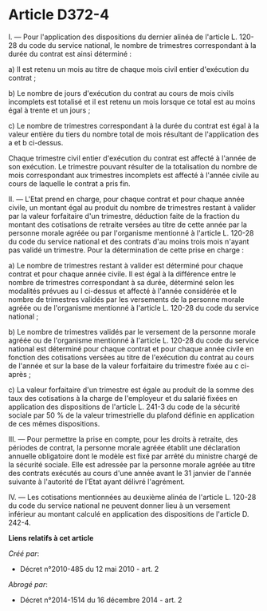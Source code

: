# Article D372-4

I. ― Pour l'application des dispositions du dernier alinéa de l'article L. 120-28 du code du service national, le nombre de
trimestres correspondant à la durée du contrat est ainsi déterminé : 

a) Il est retenu un mois au titre de chaque mois civil entier d'exécution du contrat ; 

b) Le nombre de jours d'exécution du contrat au cours de mois civils incomplets est totalisé et il est retenu un mois lorsque
ce total est au moins égal à trente et un jours ; 

c) Le nombre de trimestres correspondant à la durée du contrat est égal à la valeur entière du tiers du nombre total de mois
résultant de l'application des a et b ci-dessus. 

Chaque trimestre civil entier d'exécution du contrat est affecté à l'année de son exécution. Le trimestre pouvant résulter de
la totalisation du nombre de mois correspondant aux trimestres incomplets est affecté à l'année civile au cours de laquelle
le contrat a pris fin. 

II. ― L'Etat prend en charge, pour chaque contrat et pour chaque année civile, un montant égal au produit du nombre de
trimestres restant à valider par la valeur forfaitaire d'un trimestre, déduction faite de la fraction du montant des
cotisations de retraite versées au titre de cette année par la personne morale agréée ou par l'organisme mentionné à
l'article L. 120-28 du code du service national et des contrats d'au moins trois mois n'ayant pas validé un trimestre. Pour
la détermination de cette prise en charge : 

a) Le nombre de trimestres restant à valider est déterminé pour chaque contrat et pour chaque année civile. Il est égal à la
différence entre le nombre de trimestres correspondant à sa durée, déterminé selon les modalités prévues au I ci-dessus et
affecté à l'année considérée et le nombre de trimestres validés par les versements de la personne morale agréée ou de
l'organisme mentionné à l'article L. 120-28 du code du service national ; 

b) Le nombre de trimestres validés par le versement de la personne morale agréée ou de l'organisme mentionné à l'article L.
120-28 du code du service national est déterminé pour chaque contrat et pour chaque année civile en fonction des cotisations
versées au titre de l'exécution du contrat au cours de l'année et sur la base de la valeur forfaitaire du trimestre fixée au
c ci-après ; 

c) La valeur forfaitaire d'un trimestre est égale au produit de la somme des taux des cotisations à la charge de l'employeur
et du salarié fixées en application des dispositions de l'article L. 241-3 du code de la sécurité sociale par 50 % de la
valeur trimestrielle du plafond définie en application de ces mêmes dispositions. 

III. ― Pour permettre la prise en compte, pour les droits à retraite, des périodes de contrat, la personne morale agréée
établit une déclaration annuelle obligatoire dont le modèle est fixé par arrêté du ministre chargé de la sécurité sociale.
Elle est adressée par la personne morale agréée au titre des contrats exécutés au cours d'une année avant le 31 janvier de
l'année suivante à l'autorité de l'Etat ayant délivré l'agrément. 

IV. ― Les cotisations mentionnées au deuxième alinéa de l'article L. 120-28 du code du service national ne peuvent donner
lieu à un versement inférieur au montant calculé en application des dispositions de l'article D. 242-4.

**Liens relatifs à cet article**

_Créé par_:

  - Décret n°2010-485 du 12 mai 2010 - art. 2

_Abrogé par_:

  - Décret n°2014-1514 du 16 décembre 2014 - art. 2
